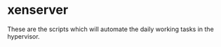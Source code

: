 xenserver
=========

These are the scripts which will automate the daily working tasks in the hypervisor. 
